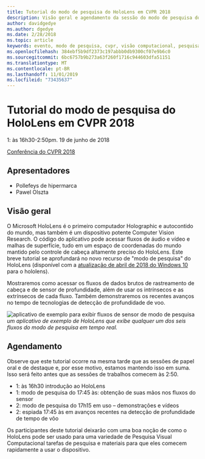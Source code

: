 ```yaml
---
title: Tutorial do modo de pesquisa do HoloLens em CVPR 2018
description: Visão geral e agendamento da sessão do modo de pesquisa do HoloLens, a ser entregue na conferência do CVPR em 19 de junho de 2018.
author: davidgedye
ms.author: dgedye
ms.date: 2/28/2018
ms.topic: article
keywords: evento, modo de pesquisa, cvpr, visão computacional, pesquisa, HoloLens
ms.openlocfilehash: 384ebf5b9df2373c197abbb0db9300cf07e9b6c0
ms.sourcegitcommit: 6bc6757b9b273a63f260f1716c944603dfa51151
ms.translationtype: MT
ms.contentlocale: pt-BR
ms.lasthandoff: 11/01/2019
ms.locfileid: "73435637"
---
```

# <a name="hololens-research-mode-tutorial-at-cvpr-2018"></a>Tutorial do modo de pesquisa do HoloLens em CVPR 2018
1: às 16h30-2:50pm. 19 de junho de 2018

[Conferência do CVPR 2018](https://cvpr2018.thecvf.com/)

## <a name="presenters"></a>Apresentadores
* Pollefeys de hipermarca
* Pawel Olszta

## <a name="overview"></a>Visão geral
O Microsoft HoloLens é o primeiro computador Holographic e autocontido do mundo, mas também é um dispositivo potente Computer Vision Research.
O código do aplicativo pode acessar fluxos de áudio e vídeo e malhas de superfície, tudo em um espaço de coordenadas do mundo mantido pelo controle de cabeça altamente preciso do HoloLens. Este breve tutorial se aprofundará no novo recurso de "modo de pesquisa" do HoloLens (disponível com a [atualização de abril de 2018 do Windows 10](release-notes-april-2018.md) para o hololens).

Mostraremos como acessar os fluxos de dados brutos de rastreamento de cabeça e de sensor de profundidade, além de usar os intrínsecos e as extrínsecos de cada fluxo.  Também demonstraremos os recentes avanços no tempo de tecnologias de detecção de profundidade de voo.

![aplicativo de exemplo para exibir fluxos de sensor de modo de pesquisa](images/sensor-stream-viewer.jpg)
*um aplicativo de exemplo de HoloLens que exibe qualquer um dos seis fluxos do modo de pesquisa em tempo real.*

## <a name="schedule"></a>Agendamento
Observe que este tutorial ocorre na mesma tarde que as sessões de papel oral e de destaque e, por esse motivo, estamos mantendo isso em suma.
Isso será feito antes que as sessões de trabalhos comecem às 2:50.

- 1: às 16h30 introdução ao HoloLens 
- 1: modo de pesquisa do 17:45 às: obtenção de suas mãos nos fluxos do sensor 
- 2: modo de pesquisa do 17h15 em uso – demonstrações e vídeos 
- 2: espiada 17:45 às em avanços recentes na detecção de profundidade de tempo de vôo 

Os participantes deste tutorial deixarão com uma boa noção de como o HoloLens pode ser usado para uma variedade de Pesquisa Visual Computacional tarefas de pesquisa e materiais para que eles comecem rapidamente a usar o dispositivo.
